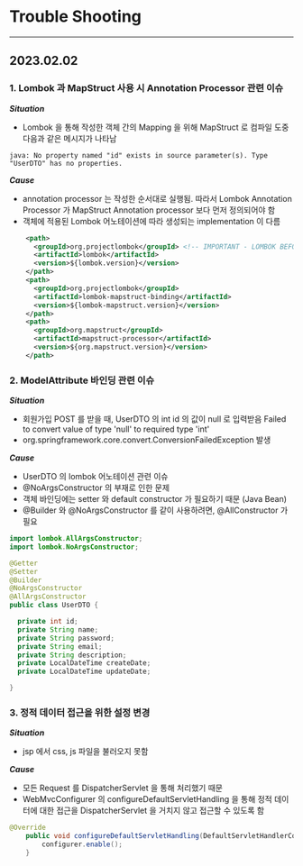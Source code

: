 # Trouble Shooting

---

## 2023.02.02

### 1. Lombok 과 MapStruct 사용 시 Annotation Processor 관련 이슈

***Situation***

* Lombok 을 통해 작성한 객체 간의 Mapping 을 위해 MapStruct 로 컴파일 도중 다음과 같은 메시지가 나타남

```java: No property named "id" exists in source parameter(s). Type "UserDTO" has no properties.```

***Cause***

* annotation processor 는 작성한 순서대로 실행됨. 따라서 Lombok Annotation Processor 가 MapStruct Annotation processor 보다 먼저 정의되어야 함
* 객체에 적용된 Lombok 어노테이션에 따라 생성되는 implementation 이 다름
```xml
    <path>
      <groupId>org.projectlombok</groupId> <!-- IMPORTANT - LOMBOK BEFORE MAPSTRUCT -->
      <artifactId>lombok</artifactId>
      <version>${lombok.version}</version>
    </path>
    <path>
      <groupId>org.projectlombok</groupId>
      <artifactId>lombok-mapstruct-binding</artifactId>
      <version>${lombok-mapstruct.version}</version>
    </path>
    <path>
      <groupId>org.mapstruct</groupId>
      <artifactId>mapstruct-processor</artifactId>
      <version>${org.mapstruct.version}</version>
    </path>
  ```


### 2. ModelAttribute 바인딩 관련 이슈

***Situation***

* 회원가입 POST 를 받을 때, UserDTO 의 int id 의 값이 null 로 입력받음 
  Failed to convert value of type 'null' to required type 'int' <br> 
*   org.springframework.core.convert.ConversionFailedException 발생

***Cause***

* UserDTO 의 lombok 어노테이션 관련 이슈
* @NoArgsConstructor 의 부재로 인한 문제
* 객체 바인딩에는 setter 와 default constructor 가 필요하기 때문 (Java Bean)
* @Builder 와 @NoArgsConstructor 를 같이 사용하려면, @AllConstructor 가 필요

```java
import lombok.AllArgsConstructor;
import lombok.NoArgsConstructor;

@Getter
@Setter
@Builder
@NoArgsConstructor
@AllArgsConstructor    
public class UserDTO {

  private int id;
  private String name;
  private String password;
  private String email;
  private String description;
  private LocalDateTime createDate;
  private LocalDateTime updateDate;

}

```

### 3. 정적 데이터 접근을 위한 설정 변경

***Situation***

* jsp 에서 css, js 파일을 불러오지 못함

***Cause***

* 모든 Request 를 DispatcherServlet 을 통해 처리했기 때문
* WebMvcConfigurer 의 configureDefaultServletHandling 을 통해 정적 데이터에 대한 접근을
  DispatcherServlet 을 거치지 않고 접근할 수 있도록 함
  
```java
@Override
    public void configureDefaultServletHandling(DefaultServletHandlerConfigurer configurer) {
        configurer.enable();
    }
```

